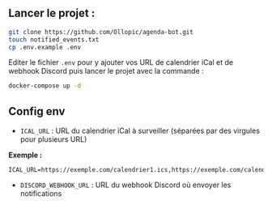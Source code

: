 ## Lancer le projet :

```bash
git clone https://github.com/Ollopic/agenda-bot.git
touch notified_events.txt
cp .env.example .env
```

Editer le fichier `.env` pour y ajouter vos URL de calendrier iCal et de webhook Discord puis lancer le projet avec la commande :

```bash
docker-compose up -d
```

## Config env

- `ICAL_URL` : URL du calendrier iCal à surveiller (séparées par des virgules pour plusieurs URL)
  
**Exemple :**
  
```env
ICAL_URL=https://exemple.com/calendrier1.ics,https://exemple.com/calendrier2.ics
```

- `DISCORD_WEBHOOK_URL` : URL du webhook Discord où envoyer les notifications